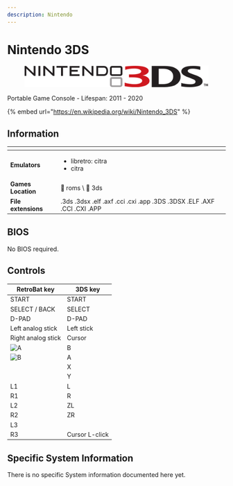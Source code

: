 ```yaml
---
description: Nintendo
---
```


# Nintendo 3DS

<figure><img src="https://raw.githubusercontent.com/fabricecaruso/es-theme-carbon/5149a33eed46b2af638b06119397d4023b75131f/art/logos/3ds.svg" alt=""><figcaption></figcaption></figure>

Portable Game Console - Lifespan: 2011 - 2020

{% embed url="https://en.wikipedia.org/wiki/Nintendo_3DS" %}

## Information

<table data-header-hidden><thead><tr><th></th><th></th><th data-hidden></th></tr></thead><tbody><tr><td><strong>Emulators</strong></td><td><ul><li>libretro: citra</li><li>citra</li></ul></td><td></td></tr><tr><td><strong>Games Location</strong></td><td><span data-gb-custom-inline data-tag="emoji" data-code="1f4c1">📁</span> roms \ <span data-gb-custom-inline data-tag="emoji" data-code="1f4c2">📂</span> 3ds</td><td></td></tr><tr><td><strong>File extensions</strong></td><td>.3ds .3dsx .elf .axf .cci .cxi .app .3DS .3DSX .ELF .AXF .CCI .CXI .APP</td><td></td></tr></tbody></table>

## BIOS

No BIOS required.

## Controls

| RetroBat key                                                                              | 3DS key        |
| ----------------------------------------------------------------------------------------- | -------------- |
| START                                                                                     | START          |
| SELECT / BACK                                                                             | SELECT         |
| D-PAD                                                                                     | D-PAD          |
| Left analog stick                                                                         | Left stick     |
| Right analog stick                                                                        | Cursor         |
| ![A](<../../../../.gitbook/assets/image (1) (2) (1).png>)                                 | B              |
| ![B](<../../../../.gitbook/assets/image (4) (1).png>)                                     | A              |
| <img src="../../../../.gitbook/assets/image (3) (1) (2).png" alt="" data-size="original"> | X              |
| <img src="../../../../.gitbook/assets/image (2) (1) (1).png" alt="" data-size="line">     | Y              |
| L1                                                                                        | L              |
| R1                                                                                        | R              |
| L2                                                                                        | ZL             |
| R2                                                                                        | ZR             |
| L3                                                                                        |                |
| R3                                                                                        | Cursor L-click |

## Specific System Information

There is no specific System information documented here yet.
